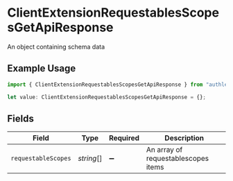 # ClientExtensionRequestablesScopesGetApiResponse

An object containing schema data

## Example Usage

```typescript
import { ClientExtensionRequestablesScopesGetApiResponse } from "authlete-typescript-sdk/models/operations";

let value: ClientExtensionRequestablesScopesGetApiResponse = {};
```

## Fields

| Field                               | Type                                | Required                            | Description                         |
| ----------------------------------- | ----------------------------------- | ----------------------------------- | ----------------------------------- |
| `requestableScopes`                 | *string*[]                          | :heavy_minus_sign:                  | An array of requestablescopes items |